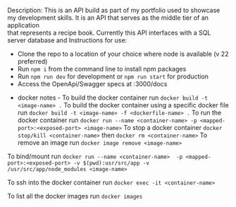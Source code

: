 Description:
This is an API build as part of my portfolio used to showcase my development skills. It is an API that serves as the middle tier of an application  
that represents a recipe book. Currently this API interfaces with a SQL server database and 
Instructions for use:
* Clone the repo to a location of your choice where node is available (v 22 preferred)
* Run `npm i` from the command line to install npm packages
* Run `npm run dev` for development or `npm run start` for production
* Access the OpenApi/Swagger specs at <host>:3000/docs




- docker notes -
To build the docker container run `docker build -t <image-name> .`
To build the docker container using a specific docker file run `docker build -t <image-name> -f <dockerfile-name> .`
To run the docker container run `docker run --name <container-name> -p <mapped-port>:<exposed-port> <image-name>`
To stop a docker container `docker stop/kill <container-name>` then `docker rm <container-name>`
To remove an image run `docker image remove <image-name>`

To bind/mount run `docker run --name <container-name>  -p <mapped-port>:<exposed-port> -v $(pwd):usr/src/app -v /usr/src/app/node_modules <image-name>`

To ssh into the docker container run `docker exec -it <container-name>`

To list all the docker images run `docker images`
